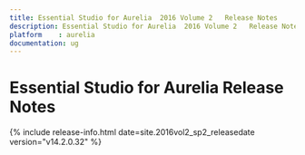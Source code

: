 ```yaml
---
title: Essential Studio for Aurelia  2016 Volume 2   Release Notes  
description: Essential Studio for Aurelia  2016 Volume 2   Release Notes  
platform	: aurelia
documentation: ug
---
```


# Essential Studio for Aurelia  Release Notes  

{% include release-info.html date=site.2016vol2_sp2_releasedate version="v14.2.0.32" %} 





